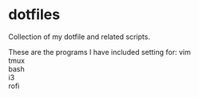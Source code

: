 # dotfiles
Collection of my dotfile and related scripts.

These are the programs I have included setting for:
  vim  
  tmux  
  bash  
  i3  
  rofi  
